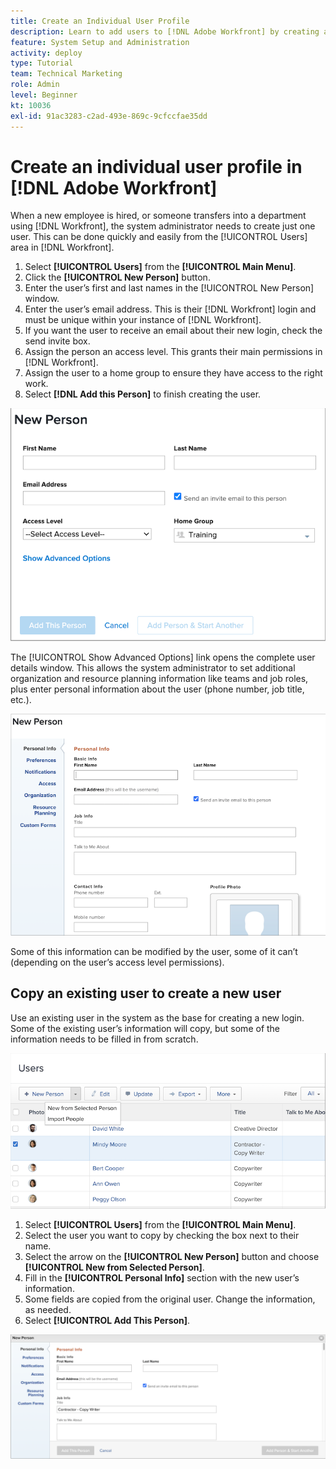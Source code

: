 ```yaml
---
title: Create an Individual User Profile
description: Learn to add users to [!DNL Adobe Workfront] by creating a single user profile from scratch or by copying an existing user.
feature: System Setup and Administration
activity: deploy
type: Tutorial
team: Technical Marketing
role: Admin
level: Beginner
kt: 10036
exl-id: 91ac3283-c2ad-493e-869c-9cfccfae35dd
---
```

# Create an individual user profile in [!DNL Adobe Workfront]

When a new employee is hired, or someone transfers into a department using [!DNL Workfront], the system administrator needs to create just one user. This can be done quickly and easily from the [!UICONTROL Users] area in [!DNL Workfront].

1. Select **[!UICONTROL Users]** from the **[!UICONTROL Main Menu]**.
1. Click the **[!UICONTROL New Person]** button.
1. Enter the user’s first and last names in the [!UICONTROL New Person] window.
1. Enter the user’s email address. This is their [!DNL Workfront] login and must be unique within your instance of [!DNL Workfront].
1. If you want the user to receive an email about their new login, check the send invite box.
1. Assign the person an access level. This grants their main permissions in [!DNL Workfront].
1. Assign the user to a home group to ensure they have access to the right work.
1. Select **[!DNL Add this Person]** to finish creating the user.

![[!UICONTROL New Person] window](assets/admin-fund-adding-users-1.png)

The [!UICONTROL Show Advanced Options] link opens the complete user details window. This allows the system administrator to set additional organization and resource planning information like teams and job roles, plus enter personal information about the user (phone number, job title, etc.).

![[!UICONTROL New Person] window after clicking [!UICONTROL Show Advanced Options]](assets/admin-fund-adding-users-2.png)

Some of this information can be modified by the user, some of it can’t (depending on the user’s access level permissions).

## Copy an existing user to create a new user

Use an existing user in the system as the base for creating a new login. Some of the existing user’s information will copy, but some of the information needs to be filled in from scratch.

![New Person drop-down menu](assets/admin-fund-adding-users-3.png)

1. Select **[!UICONTROL Users]** from the **[!UICONTROL Main Menu]**.
1. Select the user you want to copy by checking the box next to their name.
1. Select the arrow on the **[!UICONTROL New Person]** button and choose **[!UICONTROL New from Selected Person]**.
1. Fill in the **[!UICONTROL Personal Info]** section with the new user’s information.
1. Some fields are copied from the original user. Change the information, as needed.
1. Select **[!UICONTROL Add This Person]**.

![[!UICONTROL New Person] window](assets/admin-fund-adding-users-4.png)

<!--
Learn more URLs
Add users
-->
